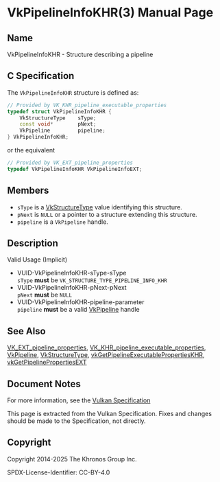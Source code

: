 # VkPipelineInfoKHR(3) Manual Page

## Name

VkPipelineInfoKHR - Structure describing a pipeline



## [](#_c_specification)C Specification

The `VkPipelineInfoKHR` structure is defined as:

```c++
// Provided by VK_KHR_pipeline_executable_properties
typedef struct VkPipelineInfoKHR {
    VkStructureType    sType;
    const void*        pNext;
    VkPipeline         pipeline;
} VkPipelineInfoKHR;
```

or the equivalent

```c++
// Provided by VK_EXT_pipeline_properties
typedef VkPipelineInfoKHR VkPipelineInfoEXT;
```

## [](#_members)Members

- `sType` is a [VkStructureType](https://registry.khronos.org/vulkan/specs/latest/man/html/VkStructureType.html) value identifying this structure.
- `pNext` is `NULL` or a pointer to a structure extending this structure.
- `pipeline` is a `VkPipeline` handle.

## [](#_description)Description

Valid Usage (Implicit)

- [](#VUID-VkPipelineInfoKHR-sType-sType)VUID-VkPipelineInfoKHR-sType-sType  
  `sType` **must** be `VK_STRUCTURE_TYPE_PIPELINE_INFO_KHR`
- [](#VUID-VkPipelineInfoKHR-pNext-pNext)VUID-VkPipelineInfoKHR-pNext-pNext  
  `pNext` **must** be `NULL`
- [](#VUID-VkPipelineInfoKHR-pipeline-parameter)VUID-VkPipelineInfoKHR-pipeline-parameter  
  `pipeline` **must** be a valid [VkPipeline](https://registry.khronos.org/vulkan/specs/latest/man/html/VkPipeline.html) handle

## [](#_see_also)See Also

[VK\_EXT\_pipeline\_properties](https://registry.khronos.org/vulkan/specs/latest/man/html/VK_EXT_pipeline_properties.html), [VK\_KHR\_pipeline\_executable\_properties](https://registry.khronos.org/vulkan/specs/latest/man/html/VK_KHR_pipeline_executable_properties.html), [VkPipeline](https://registry.khronos.org/vulkan/specs/latest/man/html/VkPipeline.html), [VkStructureType](https://registry.khronos.org/vulkan/specs/latest/man/html/VkStructureType.html), [vkGetPipelineExecutablePropertiesKHR](https://registry.khronos.org/vulkan/specs/latest/man/html/vkGetPipelineExecutablePropertiesKHR.html), [vkGetPipelinePropertiesEXT](https://registry.khronos.org/vulkan/specs/latest/man/html/vkGetPipelinePropertiesEXT.html)

## [](#_document_notes)Document Notes

For more information, see the [Vulkan Specification](https://registry.khronos.org/vulkan/specs/latest/html/vkspec.html#VkPipelineInfoKHR)

This page is extracted from the Vulkan Specification. Fixes and changes should be made to the Specification, not directly.

## [](#_copyright)Copyright

Copyright 2014-2025 The Khronos Group Inc.

SPDX-License-Identifier: CC-BY-4.0